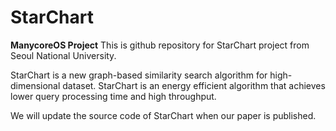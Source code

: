 # StarChart
**ManycoreOS Project** This is github repository for StarChart project from Seoul National University.

StarChart is a new graph-based similarity search algorithm for high-dimensional dataset. StarChart is an energy efficient algorithm that achieves lower query processing time and high throughput.

We will update the source code of StarChart when our paper is published.

